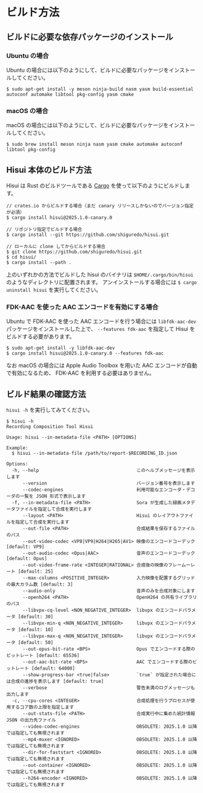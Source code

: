 # ビルド方法

## ビルドに必要な依存パッケージのインストール

### Ubuntu の場合

Ubuntu の場合には以下のようにして、ビルドに必要なパッケージをインストールしてください。

```
$ sudo apt-get install -y meson ninja-build nasm yasm build-essential autoconf automake libtool pkg-config yasm cmake
```

### macOS の場合

macOS の場合には以下のようにして、ビルドに必要なパッケージをインストールしてください。

```
$ sudo brew install meson ninja nasm yasm cmake automake autoconf libtool pkg-config
```

## Hisui 本体のビルド方法

Hisui は Rust のビルドツールである [Cargo](https://doc.rust-lang.org/cargo/) を使って以下のようにビルドします。

```console
// crates.io からビルドする場合（まだ canary リリースしかないのでバージョン指定が必須）
$ cargo install hisui@2025.1.0-canary.0

// リポジトリ指定でビルドする場合
$ cargo install --git https://github.com/shiguredo/hisui.git

// ローカルに clone してからビルドする場合
$ git clone https://github.com/shiguredo/hisui.git
$ cd hisui/
$ cargo install --path .
```

上のいずれかの方法でビルドした hisui のバイナリは
`$HOME/.cargo/bin/hisui` のようなディレクトリに配置されます。
アンインストールする場合には `$ cargo uninstall hisui` を実行してください。

### FDK-AAC を使った AAC エンコードを有効にする場合

Ubuntu で FDK-AAC を使った AAC エンコードを行う場合には `libfdk-aac-dev` パッケージをインストールした上で、
`--features fdk-aac` を指定して Hisui をビルドする必要があります。

```console
$ sudo apt-get install -y libfdk-aac-dev
$ cargo install hisui@2025.1.0-canary.0 --features fdk-aac
```

なお macOS の場合には Apple Audio Toolbox を用いた AAC エンコードが自動で有効になるため、 FDK-AAC を利用する必要はありません。

## ビルド結果の確認方法

`hisui -h` を実行してみてください。

```console
$ hisui -h
Recording Composition Tool Hisui

Usage: hisui --in-metadata-file <PATH> [OPTIONS]

Example:
  $ hisui --in-metadata-file /path/to/report-$RECORDING_ID.json

Options:
  -h, --help                                    このヘルプメッセージを表示します
      --version                                 バージョン番号を表示します
      --codec-engines                           利用可能なエンコーダ・デコーダの一覧を JSON 形式で表示します
  -f, --in-metadata-file <PATH>                 Sora が生成した録画メタデータファイルを指定して合成を実行します
      --layout <PATH>                           Hisui のレイアウトファイルを指定して合成を実行します
      --out-file <PATH>                         合成結果を保存するファイルのパス
      --out-video-codec <VP8|VP9|H264|H265|AV1> 映像のエンコードコーデック [default: VP9]
      --out-audio-codec <Opus|AAC>              音声のエンコードコーデック [default: Opus]
      --out-video-frame-rate <INTEGER|RATIONAL> 合成後の映像のフレームーレート [default: 25]
      --max-columns <POSITIVE_INTEGER>          入力映像を配置するグリッドの最大カラム数 [default: 3]
      --audio-only                              音声のみを合成対象にします
      --openh264 <PATH>                         OpenH264 の共有ライブラリのパス
      --libvpx-cq-level <NON_NEGATIVE_INTEGER>  libvpx のエンコードパラメータ [default: 30]
      --libvpx-min-q <NON_NEGATIVE_INTEGER>     libvpx のエンコードパラメータ [default: 10]
      --libvpx-max-q <NON_NEGATIVE_INTEGER>     libvpx のエンコードパラメータ [default: 50]
      --out-opus-bit-rate <BPS>                 Opus でエンコードする際のビットレート [default: 65536]
      --out-aac-bit-rate <BPS>                  AAC でエンコードする際のビットレート [default: 64000]
      --show-progress-bar <true|false>          `true` が指定された場合には合成の進捗を表示します [default: true]
      --verbose                                 警告未満のログメッセージも出力します
  -c, --cpu-cores <INTEGER>                     合成処理を行うプロセスが使用するコア数の上限を指定します
      --out-stats-file <PATH>                   合成実行中に集めた統計情報 JSON の出力先ファイル
      --video-codec-engines                     OBSOLETE: 2025.1.0 以降では指定しても無視されます
      --mp4-muxer <IGNORED>                     OBSOLETE: 2025.1.0 以降では指定しても無視されます
      --dir-for-faststart <IGNORED>             OBSOLETE: 2025.1.0 以降では指定しても無視されます
      --out-container <IGNORED>                 OBSOLETE: 2025.1.0 以降では指定しても無視されます
      --h264-encoder <IGNORED>                  OBSOLETE: 2025.1.0 以降では指定しても無視されます
```
